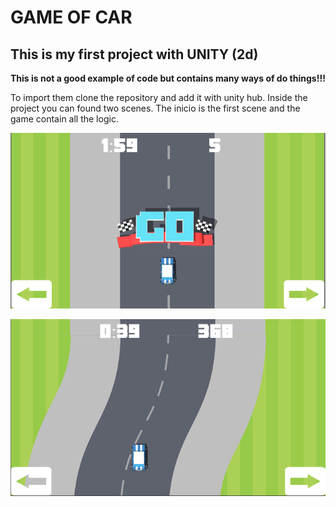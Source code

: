 # GAME OF CAR
## This is my first project with UNITY (2d)

**This is not a good example of code but contains many ways of do things!!!**

To import them clone the repository and add it with unity hub. Inside the project you can found two scenes. The inicio is the first scene and the game contain all the logic.

![Start](/samples/Inicio.PNG)

![game](/samples/game.PNG)   




